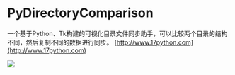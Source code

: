 # PyDirectoryComparison
一个基于Python、Tk构建的可视化目录文件同步助手，可以比较两个目录的结构不同，然后复制不同的数据进行同步。
[http://www.17python.com](http://www.17python.com)

![](http://www.17python.com/media/upload/2018/01/Snip20180109_24.png)